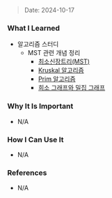 > Date: 2024-10-17

### What I Learned

- 알고리즘 스터디
  - MST 관련 개념 정리
    - [최소신장트리(MST)](https://github.com/tjsry0466/algorithm-study/blob/main/algorithms/graph/MST.md)
    - [Kruskal 알고리즘](https://github.com/tjsry0466/algorithm-study/blob/main/algorithms/graph/kruskal.md)
    - [Prim 알고리즘](https://github.com/tjsry0466/algorithm-study/blob/main/algorithms/graph/prim.md)
    - [희소 그래프와 밀집 그래프](https://github.com/tjsry0466/algorithm-study/blob/main/algorithms/graph/sparse_and_dense_graph.md)

### Why It Is Important

- N/A

### How I Can Use It

- N/A

### References

- N/A
